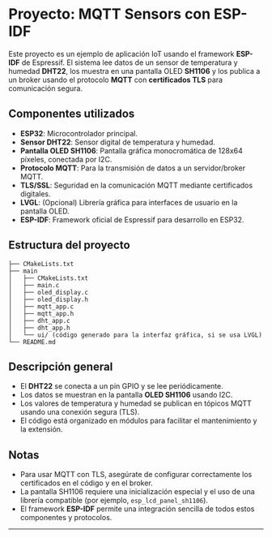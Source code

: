 # Proyecto: MQTT Sensors con ESP-IDF

Este proyecto es un ejemplo de aplicación IoT usando el framework **ESP-IDF** de Espressif. El sistema lee datos de un sensor de temperatura y humedad **DHT22**, los muestra en una pantalla OLED **SH1106** y los publica a un broker usando el protocolo **MQTT** con **certificados TLS** para comunicación segura.

## Componentes utilizados

- **ESP32**: Microcontrolador principal.
- **Sensor DHT22**: Sensor digital de temperatura y humedad.
- **Pantalla OLED SH1106**: Pantalla gráfica monocromática de 128x64 píxeles, conectada por I2C.
- **Protocolo MQTT**: Para la transmisión de datos a un servidor/broker MQTT.
- **TLS/SSL**: Seguridad en la comunicación MQTT mediante certificados digitales.
- **LVGL**: (Opcional) Librería gráfica para interfaces de usuario en la pantalla OLED.
- **ESP-IDF**: Framework oficial de Espressif para desarrollo en ESP32.

## Estructura del proyecto

```
├── CMakeLists.txt
├── main
│   ├── CMakeLists.txt
│   ├── main.c
│   ├── oled_display.c
│   ├── oled_display.h
│   ├── mqtt_app.c
│   ├── mqtt_app.h
│   ├── dht_app.c
│   ├── dht_app.h
│   └── ui/ (código generado para la interfaz gráfica, si se usa LVGL)
└── README.md
```

## Descripción general

- El **DHT22** se conecta a un pin GPIO y se lee periódicamente.
- Los datos se muestran en la pantalla **OLED SH1106** usando I2C.
- Los valores de temperatura y humedad se publican en tópicos MQTT usando una conexión segura (TLS).
- El código está organizado en módulos para facilitar el mantenimiento y la extensión.

## Notas

- Para usar MQTT con TLS, asegúrate de configurar correctamente los certificados en el código y en el broker.
- La pantalla SH1106 requiere una inicialización especial y el uso de una librería compatible (por ejemplo, `esp_lcd_panel_sh1106`).
- El framework **ESP-IDF** permite una integración sencilla de todos estos componentes y protocolos.

---
